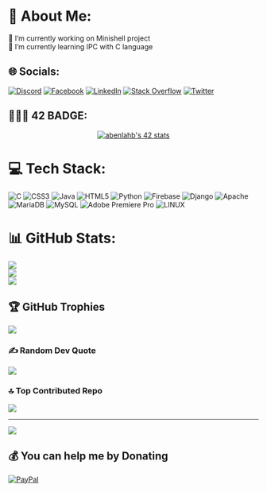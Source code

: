 # 💫 About Me:
🔭 I’m currently working on Minishell project<br>🌱 I’m currently learning IPC with C language


## 🌐 Socials:
[![Discord](https://img.shields.io/badge/Discord-%237289DA.svg?logo=discord&logoColor=white)](https://discord.gg/JAQEN👾#4348) [![Facebook](https://img.shields.io/badge/Facebook-%231877F2.svg?logo=Facebook&logoColor=white)](https://facebook.com/joskar.abdo/) [![LinkedIn](https://img.shields.io/badge/LinkedIn-%230077B5.svg?logo=linkedin&logoColor=white)](https://linkedin.com/in/abdelilah-benlahbib-89a577238/) [![Stack Overflow](https://img.shields.io/badge/-Stackoverflow-FE7A16?logo=stack-overflow&logoColor=white)](https://stackoverflow.com/users/JaQen) [![Twitter](https://img.shields.io/badge/Twitter-%231DA1F2.svg?logo=Twitter&logoColor=white)](https://twitter.com/AbdelilahBenla2) 


## 👨🏻‍🎓 42 BADGE:
<p align="center">
<a href="https://github.com/oakoudad/badge42"><img src="https://badge.mediaplus.ma/darkblue/abenlahb" alt="abenlahb's 42 stats" /></a>
  
# 💻 Tech Stack:
![C](https://img.shields.io/badge/c-%2300599C.svg?style=for-the-badge&logo=c&logoColor=white) ![CSS3](https://img.shields.io/badge/css3-%231572B6.svg?style=for-the-badge&logo=css3&logoColor=white) ![Java](https://img.shields.io/badge/java-%23ED8B00.svg?style=for-the-badge&logo=java&logoColor=white) ![HTML5](https://img.shields.io/badge/html5-%23E34F26.svg?style=for-the-badge&logo=html5&logoColor=white) ![Python](https://img.shields.io/badge/python-3670A0?style=for-the-badge&logo=python&logoColor=ffdd54) ![Firebase](https://img.shields.io/badge/firebase-%23039BE5.svg?style=for-the-badge&logo=firebase) ![Django](https://img.shields.io/badge/django-%23092E20.svg?style=for-the-badge&logo=django&logoColor=white) ![Apache](https://img.shields.io/badge/apache-%23D42029.svg?style=for-the-badge&logo=apache&logoColor=white) ![MariaDB](https://img.shields.io/badge/MariaDB-003545?style=for-the-badge&logo=mariadb&logoColor=white) ![MySQL](https://img.shields.io/badge/mysql-%2300f.svg?style=for-the-badge&logo=mysql&logoColor=white) ![Adobe Premiere Pro](https://img.shields.io/badge/Adobe%20Premiere%20Pro-9999FF.svg?style=for-the-badge&logo=Adobe%20Premiere%20Pro&logoColor=white) ![LINUX](https://img.shields.io/badge/Linux-FCC624?style=for-the-badge&logo=linux&logoColor=black)
# 📊 GitHub Stats:
![](https://github-readme-stats.vercel.app/api?username=JaQen&theme=dark&hide_border=false&include_all_commits=false&count_private=false)<br/>
![](https://github-readme-streak-stats.herokuapp.com/?user=JaQen&theme=dark&hide_border=false)<br/>
![](https://github-readme-stats.vercel.app/api/top-langs/?username=JaQen&theme=dark&hide_border=false&include_all_commits=false&count_private=false&layout=compact)

## 🏆 GitHub Trophies
![](https://github-profile-trophy.vercel.app/?username=JaQen&theme=radical&no-frame=false&no-bg=true&margin-w=4)

### ✍️ Random Dev Quote
![](https://quotes-github-readme.vercel.app/api?type=horizontal&theme=radical)

### 🔝 Top Contributed Repo
![](https://github-contributor-stats.vercel.app/api?username=JaQen&limit=5&theme=dark&combine_all_yearly_contributions=true)

---
[![](https://visitcount.itsvg.in/api?id=JaQen&icon=0&color=0)](https://visitcount.itsvg.in)

  ## 💰 You can help me by Donating
  [![PayPal](https://img.shields.io/badge/PayPal-00457C?style=for-the-badge&logo=paypal&logoColor=white)](https://paypalme/paypal.me/abdelilahbenlahbib) 

  
<!-- Proudly created with GPRM ( https://gprm.itsvg.in ) -->
